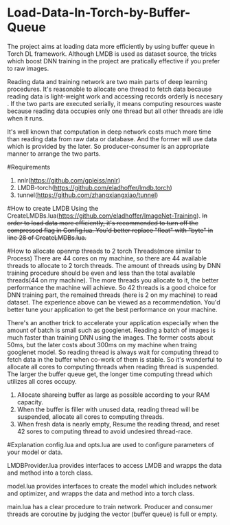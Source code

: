 # Load-Data-In-Torch-by-Buffer-Queue
The project aims at loading data more efficiently by using buffer queue in Torch DL framework. Although LMDB is used as dataset source, the tricks which boost DNN training in the project are pratically effective if you prefer to raw images.

Reading data and training network are two main parts of deep learning procedures. It's reasonable to allocate one thread to fetch data because reading data is light-weight work and accessing records orderly is necesary . If the two parts are executed serially, it means computing resources waste because reading data occupies only one thread but all other threads are idle when it runs. 

It's well known that computation in deep network costs much more time than reading data from raw data or database. And the former will use data which is provided by the later. So producer-consumer is an appropriate manner to arrange the two parts.

#Requirements
1. nnlr(https://github.com/gpleiss/nnlr)
2. LMDB-torch(https://github.com/eladhoffer/lmdb.torch)
3. tunnel(https://github.com/zhangxiangxiao/tunnel)

#How to create LMDB
Using the CreateLMDBs.lua(https://github.com/eladhoffer/ImageNet-Training). ~~In order to load data more efficiently, it's recommended to turn off the compressed flag in Config.lua. You'd better replace "float" with "byte" in line 28 of CreateLMDBs.lua.~~

#How to allocate openmp threads to 2 torch Threads(more similar to Process)
There are 44 cores on my machine, so there are 44 available threads to allocate to 2 torch threads. The amount of threads using by DNN training procedure should be even and less than the total available threads(44 on my machine). The more threads you allocate to it, the better performance the machine will achieve. So 42 threads is a good choice for DNN training part, the remained threads (here is 2 on my machine) to read dataset. The experience above can be viewed as a recommendation. You'd better tune your application to get the best performance on your machine.

There's an another trick to accelerate your application especially when the amount of batch is small such as googlenet. Reading a batch of images is much faster than training DNN using the images. The former costs about 50ms, but the later costs about 300ms on my machine when traing googlenet model. So reading thread is always wait for computing thread to fetch data in the buffer when co-work of them is stable. So it's wonderful to allocate all cores to computing threads when reading thread is suspended. The larger the buffer queue get, the longer time computing thread which utilizes all cores occupy.  

1. Allocate shareing buffer as large as possible according to your RAM capacity. 
2. When the buffer is filler with unused data, reading thread will be suspended, allocate all cores to computing threads.
3. When fresh data is nearly empty, Resume the reading thread, and reset 42 sores to computing thread to avoid undesired thread-race.


#Explanation
config.lua and opts.lua are used to configure parameters of your model or data.

LMDBProvider.lua provides interfaces to access LMDB and wrapps the data and method into a torch class.

model.lua provides interfaces to create the model which includes network and optimizer, and wrapps the data and method into a torch class.

main.lua has a clear procedure to train network. Producer and consumer threads are coroutine by judging the vector (buffer queue) is full or empty.

  

